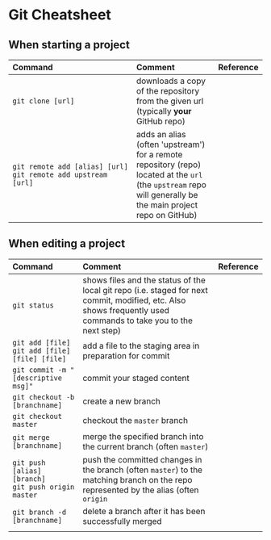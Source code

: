 


# Git Cheatsheet

## When starting a project

|Command|Comment|Reference
|:---|:---|:---|
|`git clone [url]`|downloads a copy of the repository from the given url (typically **your** GitHub repo)||
|<code>git&nbsp;remote&nbsp;add&nbsp;[alias]&nbsp;[url]</code><br>`git remote add upstream [url]`|adds an alias (often 'upstream') for a remote repository (repo) located at the `url` (the `upstream` repo will generally be the main project repo on GitHub)||

## When editing a project

|Command|Comment|Reference|
|:---|:---|:---|
|`git status`|shows files and the status of the local git repo (i.e. staged for next commit, modified, etc. Also shows frequently used commands to take you to the next step) ||
|`git add [file]`<br>`git add [file] [file] [file]`|add a file to the staging area in preparation for commit||
|`git commit -m "[descriptive msg]"`|commit your staged content||
|`git checkout -b [branchname]`|create a new branch||
|`git checkout master`|checkout the `master` branch||
|`git merge [branchname]`|merge the specified branch into the current branch (often `master`)||
|`git push [alias] [branch]`<br>`git push origin master`|push the committed changes in the branch (often `master`) to the matching branch on the repo represented by the alias (often `origin` ||
|`git branch -d [branchname]`|delete a branch after it has been successfully merged||
||||
